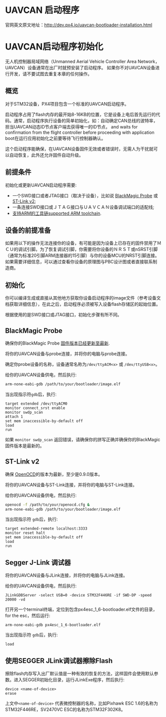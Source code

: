 # UAVCAN 启动程序

官网英文原文地址：http://dev.px4.io/uavcan-bootloader-installation.html

# UAVCAN启动程序初始化

<aside class="warning">
无人机控制器局域网络（Unmanned Aerial Vehicle Controller Area Network，UAVCAN）设备通常在出厂时就预安装了启动程序。 如果你不对UAVCAN设备进行开发，请不要试图去重复本章的任何操作。
</aside>

## 概览

对于STM32设备，PX4项目包含一个标准的UAVCAN启动程序。

启动程序占用了flash内存的最开始8-16KB的位置，它是设备上电后首先运行的代码。通常，启动程序执行设备的简单初始化，如：自动确定CAN总线的波特率， 担当UAVCAN动态ID节点客户端去获得唯一的ID节点， and waits for confirmation from the flight controller before proceeding with application boot在运行应用初始化之前要等待飞行控制器确认。

这个启动程序能确保，在UAVCAN设备固件无效或者错误时，无需人为干扰就可以自动恢复，此外还允许固件自动升级。

## 前提条件

初始化或更新UAVCAN启动程序需要:

- 一个SWD接口或者JTAG接口（取决于设备），比如说 [BlackMagic Probe](http://www.blacksphere.co.nz/main/blackmagic) 或 [ST-Link v2](http://www.st.com/internet/evalboard/product/251168.jsp);
- 一条连接SWD接口或ＪＴＡＧ接口与ＵＡＶＣＡＮ设备调试端口的适配线;
- [支持ARM的工具链supported ARM toolchain](../11_Sensors-and-actuator-Buses/uavcan-node-enumeration.md).

## 设备的前提准备

如果用以下的操作无法连接你的设备，有可能是因为设备上已存在的固件禁用了ＭＣＵ的调试引脚。为了恢复调试引脚，你需要将你设备的ＮＲＳＴ或nSRST引脚（通常为标准20引脚ARM连接器的15引脚）与你的设备MCU的NRST引脚连接。如果需要详细信息，可以通过查看你设备的原理图与PBC设计图或者直接联系制造商。 

## 初始化

你可以编译生成或直接从其他地方获取你设备启动程序的image文件（参考设备文档获取详细信息），在此之后，启动程序必须被写入设备flash存储区的起始位置。

根据使用的是SWD接口或JTAG接口，初始化步骤有所不同。

## BlackMagic Probe

确保你的BlackMagic Probe [固件版本已经更新至最新](https://github.com/blacksphere/blackmagic/wiki/Hacking).

将你的UAVCAN设备与probe连接，并将你的电脑与probe连接。

确定你probe设备的名称，设备通常名称为`/dev/ttyACM<x>` 或 `/dev/ttyUSB<x>`。

给你的UAVCAN设备供电，然后执行:

<div class="host-code"></div>

```sh
arm-none-eabi-gdb /path/to/your/bootloader/image.elf
```

当出现指示符`gdb`后，执行:

<div class="host-code"></div>

```gdb
target extended /dev/ttyACM0
monitor connect_srst enable
monitor swdp_scan
attach 1
set mem inaccessible-by-default off
load
run
```

如果 `monitor swdp_scan` 返回错误，请确保你的拼写正确并确保你的BlackMagic固件版本是最新的。

## ST-Link v2

确保 [OpenOCD](http://openocd.org)的版本为最新，至少是0.9.0版本。

将你的UAVCAN设备与ST-Link连接，并将你的电脑与ST-Link连接。

给你的UAVCAN设备供电，然后执行:

<div class="host-code"></div>

```sh
openocd -f /path/to/your/openocd.cfg &
arm-none-eabi-gdb /path/to/your/bootloader/image.elf
```

当出现指示符 `gdb`后，执行:

<div class="host-code"></div>

```gdb
target extended-remote localhost:3333
monitor reset halt
set mem inaccessible-by-default off
load
run
```

## Segger J-Link 调试器

将你的UAVCAN设备与JLink连接，并将你的电脑与JLink连接。

给你的UAVCAN设备供电，然后执行:

<div class="host-code"></div>

```JLinkGDBServer -select USB=0 -device STM32F446RE -if SWD-DP -speed 20000 -vd```

打开另一个terminal终端，定位到包含px4esc_1_6-bootloader.elf文件的目录，for the esc，然后运行:

<div class="host-code"></div>

```arm-none-eabi-gdb px4esc_1_6-bootloader.elf```

当出现指示符 `gdb`后，执行:

<div class="host-code"></div>

```tar ext :2331
load
```

## 使用SEGGER JLink调试器擦除Flash

擦除flash内存写入出厂默认值是一种有效的恢复的方法，这样固件会使用默认参数。进入SEGGER初始化目录，运行JLinkExe程序，然后执行:

```
device <name-of-device>
erase
```

上文中`<name-of-device>` 代表微控制器的名称，比如Pixhawk ESC 1.6的名称为STM32F446RE，SV2470VC ESC的名称为STM32F302K8。
